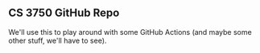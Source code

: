 ## CS 3750 GitHub Repo
We'll use this to play around with some GitHub Actions (and maybe some other
stuff, we'll have to see).

